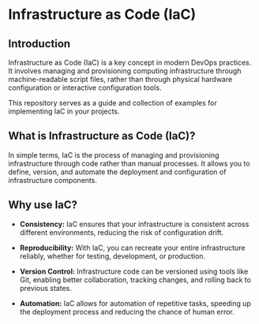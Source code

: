 # Infrastructure as Code (IaC)

## Introduction

Infrastructure as Code (IaC) is a key concept in modern DevOps practices. It involves managing and provisioning computing infrastructure through machine-readable script files, rather than through physical hardware configuration or interactive configuration tools.

This repository serves as a guide and collection of examples for implementing IaC in your projects.

## What is Infrastructure as Code (IaC)?

In simple terms, IaC is the process of managing and provisioning infrastructure through code rather than manual processes. It allows you to define, version, and automate the deployment and configuration of infrastructure components.

## Why use IaC?

- **Consistency:** IaC ensures that your infrastructure is consistent across different environments, reducing the risk of configuration drift.
  
- **Reproducibility:** With IaC, you can recreate your entire infrastructure reliably, whether for testing, development, or production.

- **Version Control:** Infrastructure code can be versioned using tools like Git, enabling better collaboration, tracking changes, and rolling back to previous states.

- **Automation:** IaC allows for automation of repetitive tasks, speeding up the deployment process and reducing the chance of human error.

